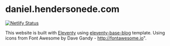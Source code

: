 # daniel.hendersonede.com

[![Netlify Status](https://api.netlify.com/api/v1/badges/56466904-2ce1-4499-b16e-8ee3acdc3943/deploy-status)](https://app.netlify.com/sites/danielhendersonede/deploys)

This website is built with [Eleventy](https://www.11ty.dev/) using [eleventy-base-blog](https://github.com/11ty/eleventy-base-blog) template. Using icons from Font Awesome by Dave Gandy - http://fontawesome.io".
